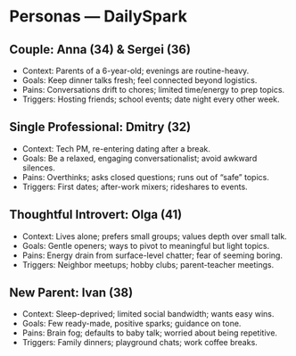 # Personas — DailySpark

## Couple: Anna (34) & Sergei (36)
- Context: Parents of a 6-year-old; evenings are routine-heavy.
- Goals: Keep dinner talks fresh; feel connected beyond logistics.
- Pains: Conversations drift to chores; limited time/energy to prep topics.
- Triggers: Hosting friends; school events; date night every other week.

## Single Professional: Dmitry (32)
- Context: Tech PM, re-entering dating after a break.
- Goals: Be a relaxed, engaging conversationalist; avoid awkward silences.
- Pains: Overthinks; asks closed questions; runs out of “safe” topics.
- Triggers: First dates; after-work mixers; rideshares to events.

## Thoughtful Introvert: Olga (41)
- Context: Lives alone; prefers small groups; values depth over small talk.
- Goals: Gentle openers; ways to pivot to meaningful but light topics.
- Pains: Energy drain from surface-level chatter; fear of seeming boring.
- Triggers: Neighbor meetups; hobby clubs; parent-teacher meetings.

## New Parent: Ivan (38)
- Context: Sleep-deprived; limited social bandwidth; wants easy wins.
- Goals: Few ready-made, positive sparks; guidance on tone.
- Pains: Brain fog; defaults to baby talk; worried about being repetitive.
- Triggers: Family dinners; playground chats; work coffee breaks.

